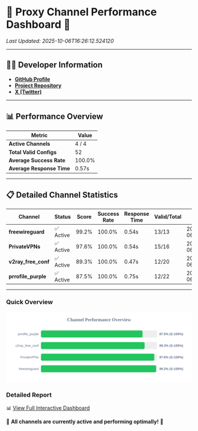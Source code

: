 # 🌟 Proxy Channel Performance Dashboard 🌟

_Last Updated: 2025-10-06T16:26:12.524120_

---

## 👩‍💻 Developer Information

- **[GitHub Profile](https://github.com/4n0nymou3)**  
- **[Project Repository](https://github.com/4n0nymou3/multi-proxy-config-fetcher)**  
- **[X (Twitter)](https://x.com/4n0nymou3)**  

---

## 📊 Performance Overview

| Metric                | Value       |
|-----------------------|-------------|
| **Active Channels**   | 4 / 4       |
| **Total Valid Configs** | 52          |
| **Average Success Rate** | 100.0%      |
| **Average Response Time** | 0.57s       |

---

## 📋 Detailed Channel Statistics

| Channel          | Status     | Score  | Success Rate | Response Time | Valid/Total | Last Success               |
|------------------|------------|--------|--------------|---------------|-------------|----------------------------|
| **freewireguard**  | ✅ Active  | 99.2%  | 100.0% | 0.54s         | 13/13       | 2025-10-06T16:26:12.522494 |
| **PrivateVPNs**  | ✅ Active  | 97.6%  | 100.0% | 0.54s         | 15/16       | 2025-10-06T16:26:11.964033 |
| **v2ray_free_conf**  | ✅ Active  | 89.3%  | 100.0% | 0.47s         | 12/20       | 2025-10-06T16:26:11.385765 |
| **prrofile_purple**  | ✅ Active  | 87.5%  | 100.0% | 0.75s         | 12/22       | 2025-10-06T16:26:10.825488 |

---

### Quick Overview
<div align="center">
  <a href="https://raw.githubusercontent.com/nullluser/NullRepo/refs/heads/main/assets/channel_stats_chart.svg">
    <img src="https://raw.githubusercontent.com/nullluser/NullRepo/refs/heads/main/assets/channel_stats_chart.svg" alt="Source Performance Statistics" width="800">
  </a>
</div>

### Detailed Report
📊 [View Full Interactive Dashboard](https://htmlpreview.github.io/?https://github.com/nullluser/NullRepo/blob/main/assets/performance_report.html)

🎉 **All channels are currently active and performing optimally!** 🎉
